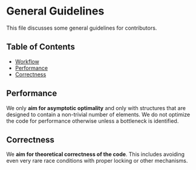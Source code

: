 # General Guidelines

This file discusses some general guidelines for contributors.


## Table of Contents

  * [Workflow](#workflow)
  * [Performance](#performance)
  * [Correctness](#correctness)

## Performance

We only **aim for asymptotic optimality** and only with structures that are designed to contain a non-trivial number of elements. We do not optimize the code for performance otherwise unless a bottleneck is identified.


## Correctness

We **aim for theoretical correctness of the code**. This includes avoiding even very rare race conditions with proper locking or other mechanisms.